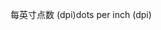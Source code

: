 <span data-ttu-id="9c3d0-101">每英寸点数 (dpi)</span><span class="sxs-lookup"><span data-stu-id="9c3d0-101">dots per inch (dpi)</span></span>